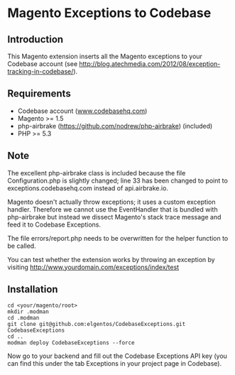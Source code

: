 # Magento Exceptions to Codebase

## Introduction

This Magento extension inserts all the Magento exceptions to your Codebase account (see http://blog.atechmedia.com/2012/08/exception-tracking-in-codebase/).

## Requirements

* Codebase account (www.codebasehq.com)
* Magento >= 1.5
* php-airbrake (https://github.com/nodrew/php-airbrake) (included)
* PHP >= 5.3

## Note

The excellent php-airbrake class is included because the file Configuration.php is slightly changed; line 33 has been changed to point to exceptions.codebasehq.com instead of api.airbrake.io.   
    
Magento doesn't actually throw exceptions; it uses a custom exception handler. Therefore we cannot use the EventHandler that is bundled with php-airbrake but instead we dissect Magento's stack trace message and feed it to Codebase Exceptions.    
    
The file errors/report.php needs to be overwritten for the helper function to be called.   
   
You can test whether the extension works by throwing an exception by visiting http://www.yourdomain.com/exceptions/index/test

## Installation

	cd <your/magento/root>
	mkdir .modman
	cd .modman
    git clone git@github.com:elgentos/CodebaseExceptions.git CodebaseExceptions
    cd ..
    modman deploy CodebaseExceptions --force
    
Now go to your backend and fill out the Codebase Exceptions API key (you can find this under the tab Exceptions in your project page in Codebase).
